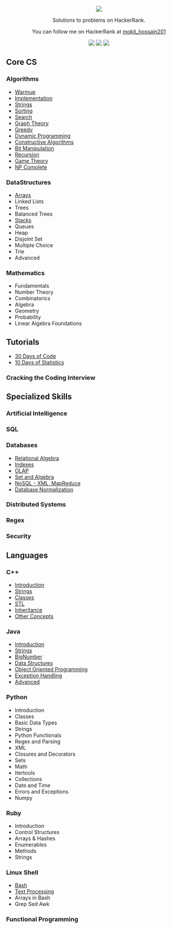 <p align="center">
	<a href="https://www.hackerrank.com/mokit_hossain201">
		<img src="https://cloud.githubusercontent.com/assets/19765741/25342064/d17a563c-28d8-11e7-83fc-763d4ab4820a.jpg">
	</a>
</p>
<p align="center">
    Solutions to problems on HackerRank.
</p>
<p align="center">
	You can follow me on HackerRank at <a href="https://www.hackerrank.com/mokit_hossain201"> mokit_hossain201 </a>
</p>
<p align="center">
	<img src="https://img.shields.io/badge/Problems%20Solved-173-brightgreen.svg">
	<img src="https://img.shields.io/badge/Language-C/C++/Java/Bash-blue.svg">
	<img src="https://img.shields.io/badge/Latest%20Update-03/09/2017-brightgreen.svg">
</p>





## Core CS
### Algorithms
- [Warmup](https://github.com/MrinmoiHossain/HackerRank/tree/master/Algorithms/Warmup)
- [Implementation](https://github.com/MrinmoiHossain/HackerRank/tree/master/Algorithms/Implementation)
- [Strings](https://github.com/MrinmoiHossain/HackerRank/tree/master/Algorithms/Strings)
- [Sorting](https://github.com/MrinmoiHossain/HackerRank/tree/master/Algorithms/Sorting)
- [Search](https://github.com/MrinmoiHossain/HackerRank/tree/master/Algorithms/Search)
- [Graph Theory]()
- [Greedy]()
- [Dynamic Programming]()
- [Constructive Algorithms]()
- [Bit Manipulation]()
- [Recursion]()
- [Game Theory]()
- [NP Complete]()



### DataStructures
- [Arrays](https://github.com/MrinmoiHossain/HackerRank/tree/master/Data%20Structures/Arrays)
- Linked Lists
- Trees
- Balanced Trees
- [Stacks](https://github.com/MrinmoiHossain/HackerRank/tree/master/Data%20Structures/Stacks)
- Queues
- Heap
- Disjoint Set
- Multiple Choice
- Trie
- Advanced


### Mathematics
- Fundamentals
- Number Theory
- Combinatorics
- Algebra
- Geometry
- Probability
- Linear Algebra Foundations


## Tutorials
- [30 Days of Code](https://github.com/MrinmoiHossain/HackerRank/tree/master/30%20Days%20of%20Code%20Challenges)
- [10 Days of Statistics](https://github.com/MrinmoiHossain/HackerRank/tree/master/10%20Days%20of%20Statistics)
### Cracking the Coding Interview

## Specialized Skills
### Artificial Intelligence
### SQL


### Databases
- [Relational Algebra]()
- [Indexes]()
- [OLAP]()
- [Set and Algebra]()
- [NoSQL - XML, MapReduce]()
- [Database Normalization]()

### Distributed Systems
### Regex
### Security


## Languages
### C++
- [Introduction](https://github.com/MrinmoiHossain/HackerRank/tree/master/C%2B%2B/Introduction)
- [Strings](https://github.com/MrinmoiHossain/HackerRank/tree/master/C%2B%2B/Strings)
- [Classes](https://github.com/MrinmoiHossain/HackerRank/tree/master/C%2B%2B/Classes)
- [STL](https://github.com/MrinmoiHossain/HackerRank/tree/master/C%2B%2B/STL)
- [Inheritance](https://github.com/MrinmoiHossain/HackerRank/tree/master/C%2B%2B/Inheritance)
- [Other Concepts](https://github.com/MrinmoiHossain/HackerRank/tree/master/C%2B%2B/Other%20Concepts)


### Java 
- [Introduction](https://github.com/MrinmoiHossain/HackerRank/tree/master/Java/Introduction)
- [Strings](https://github.com/MrinmoiHossain/HackerRank/tree/master/Java/Strings)
- [BigNumber](https://github.com/MrinmoiHossain/HackerRank/tree/master/Java/BigNumber)
- [Data Structures](https://github.com/MrinmoiHossain/HackerRank/tree/master/Java/Data%20Structures)
- [Object Oriented Programming]()
- [Exception Handling]()
- [Advanced]()


### Python
- Introduction
- Classes
- Basic Data Types
- Strings
- Python Functionals
- Regex and Parsing
- XML
- Closures and Decorators
- Sets
- Math
- Itertools
- Collections
- Date and Time
- Errors and Exceptions
- Numpy


### Ruby
- Introduction
- Control Structures
- Arrays & Hashes
- Enumerables
- Methods
- Strings


### Linux Shell
- [Bash](https://github.com/MrinmoiHossain/HackerRank/tree/master/Linux%20Shell/Bash)
- [Text Processing](https://github.com/MrinmoiHossain/HackerRank/tree/master/Linux%20Shell/Text%20Processing)
- Arrays in Bash
- Grep Sed Awk


### Functional Programming
